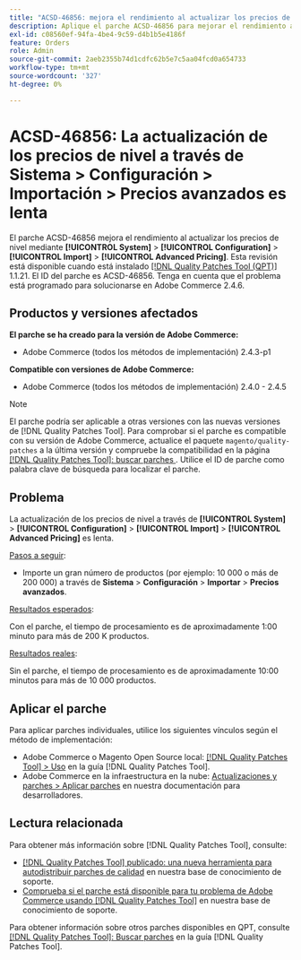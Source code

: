 ```yaml
---
title: "ACSD-46856: mejora el rendimiento al actualizar los precios de los niveles"
description: Aplique el parche ACSD-46856 para mejorar el rendimiento al actualizar los precios de nivel mediante System &gt; Configuration &gt; Import &gt; Advanced Pricing.
exl-id: c08560ef-94fa-4be4-9c59-d4b1b5e4186f
feature: Orders
role: Admin
source-git-commit: 2aeb2355b74d1cdfc62b5e7c5aa04fcd0a654733
workflow-type: tm+mt
source-wordcount: '327'
ht-degree: 0%

---
```


# ACSD-46856: La actualización de los precios de nivel a través de Sistema > Configuración > Importación > Precios avanzados es lenta

El parche ACSD-46856 mejora el rendimiento al actualizar los precios de nivel mediante **[!UICONTROL System]** > **[!UICONTROL Configuration]** > **[!UICONTROL Import]** > **[!UICONTROL Advanced Pricing]**. Esta revisión está disponible cuando está instalado [[!DNL Quality Patches Tool (QPT)]](/help/announcements/adobe-commerce-announcements/magento-quality-patches-released-new-tool-to-self-serve-quality-patches.md) 1.1.21. El ID del parche es ACSD-46856. Tenga en cuenta que el problema está programado para solucionarse en Adobe Commerce 2.4.6.

## Productos y versiones afectados

**El parche se ha creado para la versión de Adobe Commerce:**

* Adobe Commerce (todos los métodos de implementación) 2.4.3-p1

**Compatible con versiones de Adobe Commerce:**

* Adobe Commerce (todos los métodos de implementación) 2.4.0 - 2.4.5

>[!NOTE]
>
>El parche podría ser aplicable a otras versiones con las nuevas versiones de [!DNL Quality Patches Tool]. Para comprobar si el parche es compatible con su versión de Adobe Commerce, actualice el paquete `magento/quality-patches` a la última versión y compruebe la compatibilidad en la página [[!DNL Quality Patches Tool]: buscar parches ](https://experienceleague.adobe.com/tools/commerce-quality-patches/index.html?lang=es). Utilice el ID de parche como palabra clave de búsqueda para localizar el parche.

## Problema

La actualización de los precios de nivel a través de **[!UICONTROL System]** > **[!UICONTROL Configuration]** > **[!UICONTROL Import]** > **[!UICONTROL Advanced Pricing]** es lenta.

<u>Pasos a seguir</u>:

* Importe un gran número de productos (por ejemplo: 10 000 o más de 200 000) a través de **Sistema** > **Configuración** > **Importar** > **Precios avanzados**.

<u>Resultados esperados</u>:

Con el parche, el tiempo de procesamiento es de aproximadamente 1:00 minuto para más de 200 K productos.

<u>Resultados reales</u>:

Sin el parche, el tiempo de procesamiento es de aproximadamente 10:00 minutos para más de 10 000 productos.

## Aplicar el parche

Para aplicar parches individuales, utilice los siguientes vínculos según el método de implementación:

* Adobe Commerce o Magento Open Source local: [[!DNL Quality Patches Tool] > Uso](https://experienceleague.adobe.com/docs/commerce-operations/tools/quality-patches-tool/usage.html?lang=es) en la guía [!DNL Quality Patches Tool].
* Adobe Commerce en la infraestructura en la nube: [Actualizaciones y parches > Aplicar parches](https://experienceleague.adobe.com/es/docs/commerce-cloud-service/user-guide/develop/upgrade/apply-patches) en nuestra documentación para desarrolladores.

## Lectura relacionada

Para obtener más información sobre [!DNL Quality Patches Tool], consulte:

* [[!DNL Quality Patches Tool] publicado: una nueva herramienta para autodistribuir parches de calidad](/help/announcements/adobe-commerce-announcements/magento-quality-patches-released-new-tool-to-self-serve-quality-patches.md) en nuestra base de conocimiento de soporte.
* [Comprueba si el parche está disponible para tu problema de Adobe Commerce usando [!DNL Quality Patches Tool]](/help/support-tools/patches-available-in-qpt-tool/check-patch-for-magento-issue-with-magento-quality-patches.md) en nuestra base de conocimiento de soporte.

Para obtener información sobre otros parches disponibles en QPT, consulte [[!DNL Quality Patches Tool]: Buscar parches](https://experienceleague.adobe.com/tools/commerce-quality-patches/index.html?lang=es) en la guía [!DNL Quality Patches Tool].
